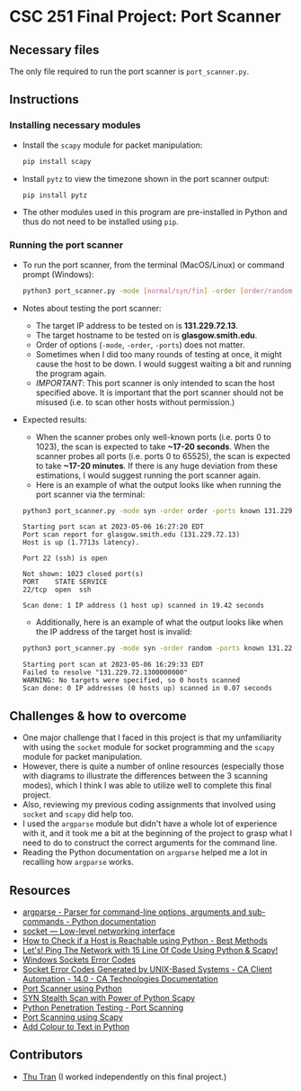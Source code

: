 # CSC 251 Final Project: Port Scanner

## Necessary files

The only file required to run the port scanner is `port_scanner.py`.

## Instructions

### Installing necessary modules

- Install the `scapy` module for packet manipulation:

  ```bash
  pip install scapy
  ```

- Install `pytz` to view the timezone shown in the port scanner output:

  ```bash
  pip install pytz
  ```

- The other modules used in this program are pre-installed in Python and thus do not need to be installed using `pip`.

### Running the port scanner

- To run the port scanner, from the terminal (MacOS/Linux) or command prompt (Windows):

  ```bash
  python3 port_scanner.py -mode [normal/syn/fin] -order [order/random] -ports [all/known] [ip_address]
  ```

- Notes about testing the port scanner:

  - The target IP address to be tested on is **131.229.72.13**.
  - The target hostname to be tested on is **glasgow.smith.edu**.
  - Order of options (`-mode`, `-order`, `-ports`) does not matter.
  - Sometimes when I did too many rounds of testing at once, it might cause the host to be down. I would suggest waiting a bit and running the program again.
  - _IMPORTANT_: This port scanner is only intended to scan the host specified above. It is important that the port scanner should not be misused (i.e. to scan other hosts without permission.)

- Expected results:

  - When the scanner probes only well-known ports (i.e. ports 0 to 1023), the scan is expected to take **~17-20 seconds**. When the scanner probes all ports (i.e. ports 0 to 65525), the scan is expected to take **~17-20 minutes**. If there is any huge deviation from these estimations, I would suggest running the port scanner again.
  - Here is an example of what the output looks like when running the port scanner via the terminal:

  ```bash
  python3 port_scanner.py -mode syn -order order -ports known 131.229.72.13
  ```

  ```
  Starting port scan at 2023-05-06 16:27:20 EDT
  Port scan report for glasgow.smith.edu (131.229.72.13)
  Host is up (1.7713s latency).

  Port 22 (ssh) is open

  Not shown: 1023 closed port(s)
  PORT    STATE SERVICE
  22/tcp  open  ssh

  Scan done: 1 IP address (1 host up) scanned in 19.42 seconds
  ```

  - Additionally, here is an example of what the output looks like when the IP address of the target host is invalid:

  ```bash
  python3 port_scanner.py -mode syn -order random -ports known 131.229.72.1300000000
  ```

  ```
  Starting port scan at 2023-05-06 16:29:33 EDT
  Failed to resolve "131.229.72.1300000000"
  WARNING: No targets were specified, so 0 hosts scanned
  Scan done: 0 IP addresses (0 hosts up) scanned in 0.07 seconds
  ```

## Challenges & how to overcome

- One major challenge that I faced in this project is that my unfamiliarity with using the `socket` module for socket programming and the `scapy` module for packet manipulation.
- However, there is quite a number of online resources (especially those with diagrams to illustrate the differences between the 3 scanning modes), which I think I was able to utilize well to complete this final project.
- Also, reviewing my previous coding assignments that involved using `socket` and `scapy` did help too.
- I used the `argparse` module but didn't have a whole lot of experience with it, and it took me a bit at the beginning of the project to grasp what I need to do to construct the correct arguments for the command line.
- Reading the Python documentation on `argparse` helped me a lot in recalling how `argparse` works.

## Resources

- [argparse - Parser for command-line options, arguments and sub-commands - Python documentation](https://docs.python.org/3/library/argparse.html)
- [socket — Low-level networking interface](https://docs.python.org/3/library/socket.html)
- [How to Check if a Host is Reachable using Python - Best Methods](https://copyprogramming.com/howto/how-to-check-if-a-host-is-reachable-using-python-best-methods)
- [Let's! Ping The Network with 15 Line Of Code Using Python & Scapy!](https://dev.to/powerexploit/let-s-ping-the-network-with-python-scapy-5g18)
- [Windows Sockets Error Codes](https://learn.microsoft.com/en-us/windows/win32/winsock/windows-sockets-error-codes-2)
- [Socket Error Codes Generated by UNIX-Based Systems - CA Client Automation - 14.0 - CA Technologies Documentation](https://techdocs.broadcom.com/us/en/ca-enterprise-software/business-management/clarity-client-automation/14-0/dsm-messages/data-transport-services-messages/socket-errors/socket-error-codes-generated-by-unix-based-systems.html)
- [Port Scanner using Python](https://www.geeksforgeeks.org/port-scanner-using-python/)
- [SYN Stealth Scan with Power of Python Scapy](https://dev.to/powerexploit/syn-stealth-scan-with-power-of-python-scapy-58aj)
- [Python Penetration Testing - Port Scanning](https://www.oreilly.com/library/view/python-penetration-testing/9781789138962/9f389f41-4489-4628-a61f-969eea3aae8c.xhtml)
- [Port Scanning using Scapy](https://resources.infosecinstitute.com/topic/port-scanning-using-scapy/)
- [Add Colour to Text in Python](https://ozzmaker.com/add-colour-to-text-in-python/)

## Contributors

- [Thu Tran](https://github.com/thuntran) (I worked independently on this final project.)
